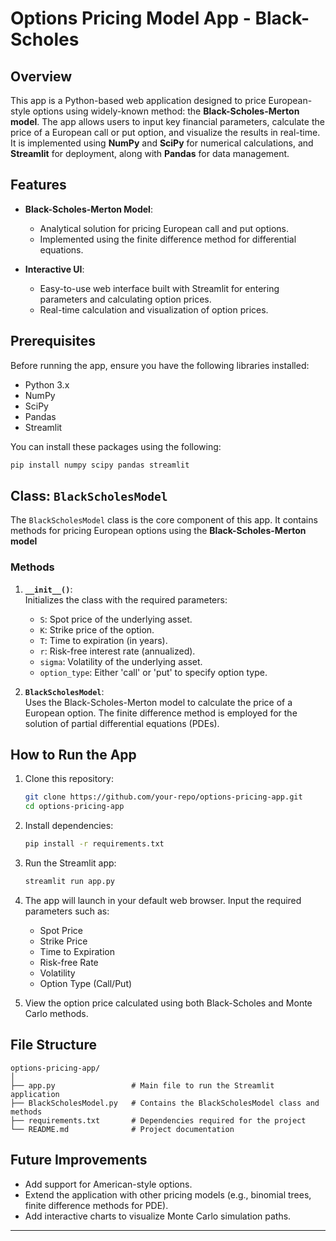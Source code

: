 # Options Pricing Model App - Black-Scholes

## Overview

This app is a Python-based web application designed to price European-style options using widely-known method: the **Black-Scholes-Merton model**. The app allows users to input key financial parameters, calculate the price of a European call or put option, and visualize the results in real-time. It is implemented using **NumPy** and **SciPy** for numerical calculations, and **Streamlit** for deployment, along with **Pandas** for data management.

## Features

- **Black-Scholes-Merton Model**:
    - Analytical solution for pricing European call and put options.
    - Implemented using the finite difference method for differential equations.

- **Interactive UI**:
    - Easy-to-use web interface built with Streamlit for entering parameters and calculating option prices.
    - Real-time calculation and visualization of option prices.

## Prerequisites

Before running the app, ensure you have the following libraries installed:

- Python 3.x
- NumPy
- SciPy
- Pandas
- Streamlit

You can install these packages using the following:

```bash
pip install numpy scipy pandas streamlit
```

## Class: `BlackScholesModel`

The `BlackScholesModel` class is the core component of this app. It contains methods for pricing European options using the **Black-Scholes-Merton model**

### Methods

1. **`__init__()`**:  
   Initializes the class with the required parameters:
   - `S`: Spot price of the underlying asset.
   - `K`: Strike price of the option.
   - `T`: Time to expiration (in years).
   - `r`: Risk-free interest rate (annualized).
   - `sigma`: Volatility of the underlying asset.
   - `option_type`: Either 'call' or 'put' to specify option type.

2. **`BlackScholesModel`**:  
   Uses the Black-Scholes-Merton model to calculate the price of a European option. The finite difference method is employed for the solution of partial differential equations (PDEs).


## How to Run the App

1. Clone this repository:
   ```bash
   git clone https://github.com/your-repo/options-pricing-app.git
   cd options-pricing-app
   ```

2. Install dependencies:
   ```bash
   pip install -r requirements.txt
   ```

3. Run the Streamlit app:
   ```bash
   streamlit run app.py
   ```

4. The app will launch in your default web browser. Input the required parameters such as:
   - Spot Price
   - Strike Price
   - Time to Expiration
   - Risk-free Rate
   - Volatility
   - Option Type (Call/Put)

5. View the option price calculated using both Black-Scholes and Monte Carlo methods.

## File Structure

```
options-pricing-app/
│
├── app.py                 # Main file to run the Streamlit application
├── BlackScholesModel.py   # Contains the BlackScholesModel class and methods
├── requirements.txt       # Dependencies required for the project
└── README.md              # Project documentation
```

## Future Improvements

- Add support for American-style options.
- Extend the application with other pricing models (e.g., binomial trees, finite difference methods for PDE).
- Add interactive charts to visualize Monte Carlo simulation paths.
  
---

